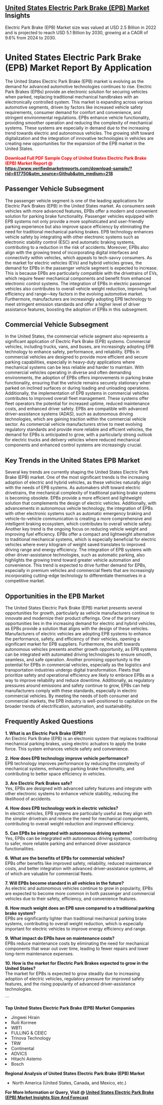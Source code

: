 <h2><a href="https://www.verifiedmarketreports.com/download-sample/?rid=617750&amp;utm_source=Github&amp;utm_medium=218" target="_blank">United States Electric Park Brake (EPB) Market</a> Insights</h2><p>Electric Park Brake (EPB) Market size was valued at USD 2.5 Billion in 2022 and is projected to reach USD 5.1 Billion by 2030, growing at a CAGR of 9.6% from 2024 to 2030.</p><p> <h1>United States Electric Park Brake (EPB) Market Report By Application</h1> <p>The United States Electric Park Brake (EPB) market is evolving as the demand for advanced automotive technologies continues to rise. Electric Park Brakes (EPBs) provide an electronic solution for securing vehicles when parked, replacing traditional mechanical handbrakes with an electronically controlled system. This market is expanding across various automotive segments, driven by factors like increased vehicle safety requirements, consumer demand for comfort and convenience, and stringent environmental regulations. EPBs enhance vehicle functionality, providing smoother operation and reducing the complexity of mechanical systems. These systems are especially in demand due to the increasing trend towards electric and autonomous vehicles. The growing shift toward digitalization and the integration of innovative technologies in vehicles are creating new opportunities for the expansion of the EPB market in the United States. <strong><p><span class=""><span style="color: #ff0000;"><strong>Download Full PDF Sample Copy of United States Electric Park Brake (EPB) Market Report</strong> @ </span><a href="https://www.verifiedmarketreports.com/download-sample/?rid=617750&amp;utm_source=Github&amp;utm_medium=218" target="_blank">https://www.verifiedmarketreports.com/download-sample/?rid=617750&amp;utm_source=Github&amp;utm_medium=218</a></span></p></strong></p> <h2>Passenger Vehicle Subsegment</h2> <p>The passenger vehicle segment is one of the leading applications for Electric Park Brakes (EPB) in the United States market. As consumers seek vehicles with more advanced features, EPBs offer a modern and convenient solution for parking brake functionality. Passenger vehicles equipped with EPB systems not only provide a more sophisticated and user-friendly parking experience but also improve space efficiency by eliminating the need for traditional mechanical parking brakes. EPB technology enhances vehicle safety by integrating with other electronic systems such as electronic stability control (ESC) and automatic braking systems, contributing to a reduction in the risk of accidents. Moreover, EPBs also align with the growing trend of incorporating digital interfaces and connectivity within vehicles, which appeals to tech-savvy consumers. As the market for electric vehicles (EVs) and hybrid vehicles grows, the demand for EPBs in the passenger vehicle segment is expected to increase. This is because EPBs are particularly compatible with the drivetrains of EVs, which require fewer mechanical components and benefit from enhanced electronic control systems. The integration of EPBs in electric passenger vehicles also contributes to overall vehicle weight reduction, improving fuel efficiency and range—key factors in the evolving automotive market. Furthermore, manufacturers are increasingly adopting EPB technology to meet stringent emission standards and offer a higher level of driver assistance features, boosting the adoption of EPBs in this subsegment.</p> <h2>Commercial Vehicle Subsegment</h2> <p>In the United States, the commercial vehicle segment also represents a significant application of Electric Park Brake (EPB) systems. Commercial vehicles, including trucks, vans, and buses, are increasingly adopting EPB technology to enhance safety, performance, and reliability. EPBs in commercial vehicles are designed to provide more efficient and secure parking capabilities, especially in heavy-duty applications where mechanical systems can be less reliable and harder to maintain. With commercial vehicles operating in diverse and often demanding environments, the adoption of EPBs offers improvements in parking brake functionality, ensuring that the vehicle remains securely stationary when parked on inclined surfaces or during loading and unloading operations. Additionally, the implementation of EPB systems in commercial vehicles contributes to improved overall fleet management. These systems offer fleet operators the potential for increased uptime, reduced maintenance costs, and enhanced driver safety. EPBs are compatible with advanced driver-assistance systems (ADAS), such as autonomous driving technologies, which are gaining traction within the commercial vehicle sector. As commercial vehicle manufacturers strive to meet evolving regulatory standards and provide more reliable and efficient vehicles, the demand for EPBs is anticipated to grow, with a particularly strong outlook for electric trucks and delivery vehicles where reduced mechanical components and enhanced control systems are increasingly crucial.</p> <h2>Key Trends in the United States EPB Market</h2> <p>Several key trends are currently shaping the United States Electric Park Brake (EPB) market. One of the most significant trends is the increasing adoption of electric and hybrid vehicles, as these vehicles naturally align with the needs of EPB systems. As automakers shift toward electric drivetrains, the mechanical complexity of traditional parking brake systems is becoming obsolete. EPBs provide a more efficient and lightweight solution that complements the design of electric vehicles. Additionally, with advancements in autonomous vehicle technology, the integration of EPBs with other electronic systems such as automatic emergency braking and vehicle-to-vehicle communication is creating a more comprehensive and intelligent braking ecosystem, which contributes to overall vehicle safety. Another key trend is the ongoing focus on reducing vehicle weight and improving fuel efficiency. EPBs offer a compact and lightweight alternative to traditional mechanical systems, which is especially beneficial for electric vehicles where every kilogram of weight saved translates to improved driving range and energy efficiency. The integration of EPB systems with other driver-assistance technologies, such as automatic parking, also highlights the growing trend toward greater vehicle automation and convenience. This trend is expected to drive further demand for EPBs, especially in premium vehicles and commercial fleets that are increasingly incorporating cutting-edge technology to differentiate themselves in a competitive market.</p> <h2>Opportunities in the EPB Market</h2> <p>The United States Electric Park Brake (EPB) market presents several opportunities for growth, particularly as vehicle manufacturers continue to innovate and modernize their product offerings. One of the primary opportunities lies in the increasing demand for electric and hybrid vehicles, as EPBs provide a solution that aligns with the design of these vehicles. Manufacturers of electric vehicles are adopting EPB systems to enhance the performance, safety, and efficiency of their vehicles, opening a significant market for EPB suppliers. Furthermore, the shift towards autonomous vehicles presents another growth opportunity, as EPB systems can be integrated with automated driving technologies to ensure smooth, seamless, and safe operation. Another promising opportunity is the potential for EPBs in commercial vehicles, especially as the logistics and transportation industries undergo digital transformation. Fleets that prioritize safety and operational efficiency are likely to embrace EPBs as a way to improve reliability and reduce downtime. Additionally, as regulatory pressures around emissions and safety continue to grow, EPBs can help manufacturers comply with these standards, especially in electric commercial vehicles. By meeting the needs of both consumer and commercial markets, the EPB industry is well-positioned to capitalize on the broader trends of electrification, automation, and sustainability.</p> <h2>Frequently Asked Questions</h2> <p><strong>1. What is an Electric Park Brake (EPB)?</strong><br>An Electric Park Brake (EPB) is an electronic system that replaces traditional mechanical parking brakes, using electric actuators to apply the brake force. This system enhances vehicle safety and convenience.</p> <p><strong>2. How does EPB technology improve vehicle performance?</strong><br>EPB technology improves performance by reducing the complexity of mechanical systems, enhancing parking brake functionality, and contributing to better space efficiency in vehicles.</p> <p><strong>3. Are Electric Park Brakes safe?</strong><br>Yes, EPBs are designed with advanced safety features and integrate with other electronic systems to enhance vehicle stability, reducing the likelihood of accidents.</p> <p><strong>4. How does EPB technology work in electric vehicles?</strong><br>In electric vehicles, EPB systems are particularly useful as they align with the simpler drivetrain and reduce the need for mechanical components, contributing to overall weight reduction and improved efficiency.</p> <p><strong>5. Can EPBs be integrated with autonomous driving systems?</strong><br>Yes, EPBs can be integrated with autonomous driving systems, contributing to safer, more reliable parking and enhanced driver assistance functionalities.</p> <p><strong>6. What are the benefits of EPBs for commercial vehicles?</strong><br>EPBs offer benefits like improved safety, reliability, reduced maintenance costs, and better integration with advanced driver-assistance systems, all of which are valuable for commercial fleets.</p> <p><strong>7. Will EPBs become standard in all vehicles in the future?</strong><br>As electric and autonomous vehicles continue to grow in popularity, EPBs are expected to become more common in both passenger and commercial vehicles due to their safety, efficiency, and convenience features.</p> <p><strong>8. How much weight does an EPB save compared to a traditional parking brake system?</strong><br>EPBs are significantly lighter than traditional mechanical parking brake systems, contributing to overall weight reduction, which is especially important for electric vehicles to improve energy efficiency and range.</p> <p><strong>9. What impact do EPBs have on maintenance costs?</strong><br>EPBs reduce maintenance costs by eliminating the need for mechanical components that wear out over time, leading to fewer repairs and lower long-term maintenance expenses.</p> <p><strong>10. How is the market for Electric Park Brakes expected to grow in the United States?</strong><br>The market for EPBs is expected to grow steadily due to increasing adoption of electric vehicles, regulatory pressure for improved safety features, and the rising popularity of advanced driver-assistance technologies.</p> ```</p><p><strong>Top United States Electric Park Brake (EPB) Market Companies</strong></p><div data-test-id=""><p><li>Jingwei Hirain</li><li> Ruili Kormee</li><li> WBTI</li><li> FULLING & CEIEC</li><li> Trinova Technology</li><li> TRW</li><li> Continental</li><li> ADVICS</li><li> Hitachi Astemo</li><li> Bosch</li></p><div><strong>Regional Analysis of&nbsp;United States Electric Park Brake (EPB) Market</strong></div><ul><li dir="ltr"><p dir="ltr">North America&nbsp;(United States, Canada, and Mexico, etc.)</p></li></ul><p><strong>For More Information or Query, Visit @&nbsp;</strong><strong><a href="https://www.verifiedmarketreports.com/product/electric-park-brake-epb-market/?utm_source=Github&amp;utm_medium=218" target="_blank">United States Electric Park Brake (EPB) Market Insights Size And Forecast</a></strong></p></div>
